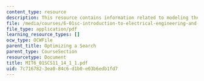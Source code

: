 ```yaml
---
content_type: resource
description: This resource contains information related to modeling the world.
file: /media/courses/6-01sc-introduction-to-electrical-engineering-and-computer-science-i-spring-2011/7c7167823ea084c6d1b0e03b6edb1fd7_MIT6_01SCS11_14_1_1.pdf
file_type: application/pdf
learning_resource_types: []
ocw_type: OCWFile
parent_title: Optimizing a Search
parent_type: CourseSection
resourcetype: Document
title: MIT6_01SCS11_14_1_1.pdf
uid: 7c716782-3ea0-84c6-d1b0-e03b6edb1fd7
---
```


